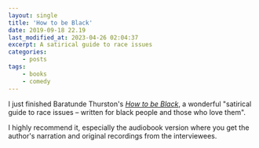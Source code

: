 ```yaml
---
layout: single
title: 'How to be Black'
date: 2019-09-18 22.19
last_modified_at: 2023-04-26 02:04:37
excerpt: A satirical guide to race issues
categories:
    - posts
tags:
    - books
    - comedy
---
```


I just finished Baratunde Thurston's [_How to be Black_](https://howtobeblack.me/),
a wonderful "satirical guide to race issues – written for black people and those who love them".

I highly recommend it, especially the audiobook version where you get the author's narration
and original recordings from the interviewees.
